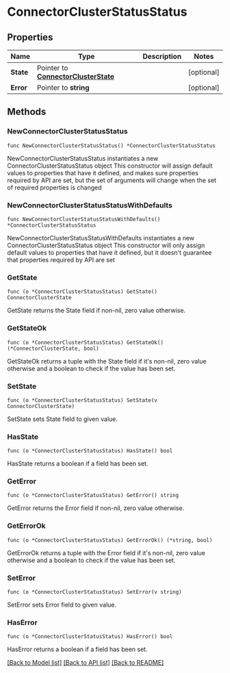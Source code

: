 # ConnectorClusterStatusStatus

## Properties

Name | Type | Description | Notes
------------ | ------------- | ------------- | -------------
**State** | Pointer to [**ConnectorClusterState**](ConnectorClusterState.md) |  | [optional] 
**Error** | Pointer to **string** |  | [optional] 

## Methods

### NewConnectorClusterStatusStatus

`func NewConnectorClusterStatusStatus() *ConnectorClusterStatusStatus`

NewConnectorClusterStatusStatus instantiates a new ConnectorClusterStatusStatus object
This constructor will assign default values to properties that have it defined,
and makes sure properties required by API are set, but the set of arguments
will change when the set of required properties is changed

### NewConnectorClusterStatusStatusWithDefaults

`func NewConnectorClusterStatusStatusWithDefaults() *ConnectorClusterStatusStatus`

NewConnectorClusterStatusStatusWithDefaults instantiates a new ConnectorClusterStatusStatus object
This constructor will only assign default values to properties that have it defined,
but it doesn't guarantee that properties required by API are set

### GetState

`func (o *ConnectorClusterStatusStatus) GetState() ConnectorClusterState`

GetState returns the State field if non-nil, zero value otherwise.

### GetStateOk

`func (o *ConnectorClusterStatusStatus) GetStateOk() (*ConnectorClusterState, bool)`

GetStateOk returns a tuple with the State field if it's non-nil, zero value otherwise
and a boolean to check if the value has been set.

### SetState

`func (o *ConnectorClusterStatusStatus) SetState(v ConnectorClusterState)`

SetState sets State field to given value.

### HasState

`func (o *ConnectorClusterStatusStatus) HasState() bool`

HasState returns a boolean if a field has been set.

### GetError

`func (o *ConnectorClusterStatusStatus) GetError() string`

GetError returns the Error field if non-nil, zero value otherwise.

### GetErrorOk

`func (o *ConnectorClusterStatusStatus) GetErrorOk() (*string, bool)`

GetErrorOk returns a tuple with the Error field if it's non-nil, zero value otherwise
and a boolean to check if the value has been set.

### SetError

`func (o *ConnectorClusterStatusStatus) SetError(v string)`

SetError sets Error field to given value.

### HasError

`func (o *ConnectorClusterStatusStatus) HasError() bool`

HasError returns a boolean if a field has been set.


[[Back to Model list]](../README.md#documentation-for-models) [[Back to API list]](../README.md#documentation-for-api-endpoints) [[Back to README]](../README.md)


